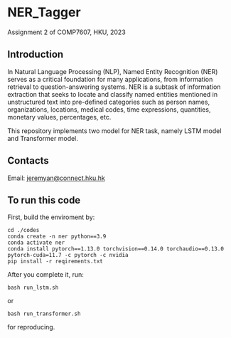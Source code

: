 # NER_Tagger
Assignment 2 of COMP7607, HKU, 2023

## Introduction

In Natural Language Processing (NLP), Named Entity Recognition (NER) serves as a critical foundation for many applications, from information retrieval to question-answering systems. NER is a subtask of information extraction that seeks to locate and classify named entities mentioned in unstructured text into pre-defined categories such as person names, organizations, locations, medical codes, time expressions, quantities, monetary values, percentages, etc.

This repository implements two model for NER task, namely LSTM model and Transformer model.

## Contacts

Email: [jeremyan@connect.hku.hk](jeremyan@connect.hku.hk)

## To run this code

First, build the enviroment by:

```shell
cd ./codes
conda create -n ner python==3.9
conda activate ner
conda install pytorch==1.13.0 torchvision==0.14.0 torchaudio==0.13.0 pytorch-cuda=11.7 -c pytorch -c nvidia
pip install -r reqirements.txt
```

After you complete it, run:

```shell
bash run_lstm.sh
```

or

```shell
bash run_transformer.sh
```

for reproducing.
